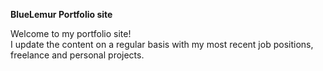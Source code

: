 **BlueLemur Portfolio site**

Welcome to my portfolio site!<br>I update the content on a regular basis with my most recent job positions, freelance and personal projects.
